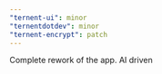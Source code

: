 ```yaml
---
"ternent-ui": minor
"ternentdotdev": minor
"ternent-encrypt": patch
---
```


Complete rework of the app. AI driven
